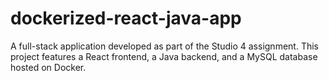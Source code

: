 # dockerized-react-java-app
A full-stack application developed as part of the Studio 4 assignment. This project features a React frontend, a Java backend, and a MySQL database hosted on Docker.
